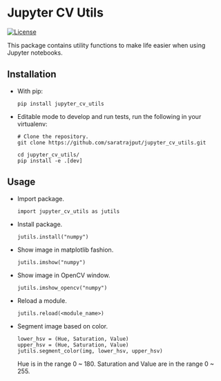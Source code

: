 # Jupyter CV Utils

[![License](https://img.shields.io/badge/License-MIT-blue.svg)](https://img.shields.io/badge/License-MIT-blue.svg)

This package contains utility functions to make life easier when using Jupyter notebooks.

## Installation

* With pip:
    ```
    pip install jupyter_cv_utils
    ```

* Editable mode to develop and run tests, run the following in your virtualenv:

    ```
    # Clone the repository.
    git clone https://github.com/saratrajput/jupyter_cv_utils.git

    cd jupyter_cv_utils/
    pip install -e .[dev]
    ```

## Usage

* Import package.

    ```
    import jupyter_cv_utils as jutils
    ```

* Install package.

    ```
    jutils.install("numpy")
    ```

* Show image in matplotlib fashion.

    ```
    jutils.imshow("numpy")
    ```

* Show image in OpenCV window.

    ```
    jutils.imshow_opencv("numpy")
    ```

* Reload a module.

    ```
    jutils.reload(<module_name>)
    ```

* Segment image based on color.

    ```
    lower_hsv = (Hue, Saturation, Value)
    upper_hsv = (Hue, Saturation, Value)
    jutils.segment_color(img, lower_hsv, upper_hsv)
    ```

    Hue is in the range 0 ~ 180.
    Saturation and Value are in the range 0 ~ 255.
